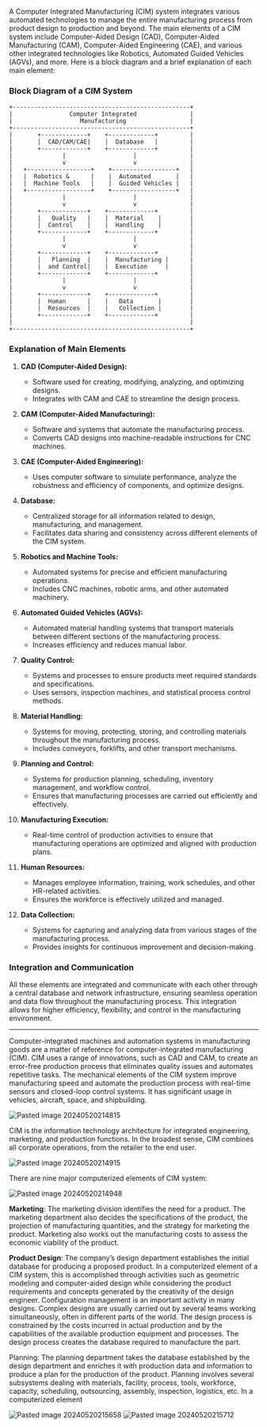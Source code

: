 A Computer Integrated Manufacturing (CIM) system integrates various automated technologies to manage the entire manufacturing process from product design to production and beyond. The main elements of a CIM system include Computer-Aided Design (CAD), Computer-Aided Manufacturing (CAM), Computer-Aided Engineering (CAE), and various other integrated technologies like Robotics, Automated Guided Vehicles (AGVs), and more. Here is a block diagram and a brief explanation of each main element:

### Block Diagram of a CIM System
```
+--------------------------------------------------+
|                Computer Integrated               |
|                   Manufacturing                  |
+--------------------------------------------------+
|       +-------------+    +-------------+         |
|       |  CAD/CAM/CAE|    |  Database   |         |
|       +-------------+    +-------------+         |
|              |                   |               |
|              v                   v               |
|   +------------------+    +------------------+   |
|   |  Robotics &      |    |  Automated       |   |
|   |  Machine Tools   |    |  Guided Vehicles |   |
|   +------------------+    +------------------+   |
|              |                   |               |
|              v                   v               |
|       +-------------+    +-------------+         |
|       |   Quality   |    |  Material    |        |
|       |  Control    |    |  Handling    |        |
|       +-------------+    +-------------+         |
|              |                   |               |
|              v                   v               |
|       +-------------+    +-------------+         |
|       |   Planning  |    |  Manufacturing |      |
|       |  and Control|    |  Execution     |      |
|       +-------------+    +-------------+         |
|              |                   |               |
|              v                   v               |
|       +-------------+    +-------------+         |
|       |  Human      |    |   Data       |        |
|       |  Resources  |    |   Collection |        |
|       +-------------+    +-------------+         |
|                                                  |
+--------------------------------------------------+
```

### Explanation of Main Elements

1. **CAD (Computer-Aided Design):**
   - Software used for creating, modifying, analyzing, and optimizing designs.
   - Integrates with CAM and CAE to streamline the design process.
   
2. **CAM (Computer-Aided Manufacturing):**
   - Software and systems that automate the manufacturing process.
   - Converts CAD designs into machine-readable instructions for CNC machines.
   
3. **CAE (Computer-Aided Engineering):**
   - Uses computer software to simulate performance, analyze the robustness and efficiency of components, and optimize designs.
   
4. **Database:**
   - Centralized storage for all information related to design, manufacturing, and management.
   - Facilitates data sharing and consistency across different elements of the CIM system.
   
5. **Robotics and Machine Tools:**
   - Automated systems for precise and efficient manufacturing operations.
   - Includes CNC machines, robotic arms, and other automated machinery.
   
6. **Automated Guided Vehicles (AGVs):**
   - Automated material handling systems that transport materials between different sections of the manufacturing process.
   - Increases efficiency and reduces manual labor.
   
7. **Quality Control:**
   - Systems and processes to ensure products meet required standards and specifications.
   - Uses sensors, inspection machines, and statistical process control methods.
   
8. **Material Handling:**
   - Systems for moving, protecting, storing, and controlling materials throughout the manufacturing process.
   - Includes conveyors, forklifts, and other transport mechanisms.
   
9. **Planning and Control:**
   - Systems for production planning, scheduling, inventory management, and workflow control.
   - Ensures that manufacturing processes are carried out efficiently and effectively.
   
10. **Manufacturing Execution:**
    - Real-time control of production activities to ensure that manufacturing operations are optimized and aligned with production plans.
    
11. **Human Resources:**
    - Manages employee information, training, work schedules, and other HR-related activities.
    - Ensures the workforce is effectively utilized and managed.
    
12. **Data Collection:**
    - Systems for capturing and analyzing data from various stages of the manufacturing process.
    - Provides insights for continuous improvement and decision-making.

### Integration and Communication
All these elements are integrated and communicate with each other through a central database and network infrastructure, ensuring seamless operation and data flow throughout the manufacturing process. This integration allows for higher efficiency, flexibility, and control in the manufacturing environment.


---------------------
Computer-integrated machines and automation systems in manufacturing goods are a matter of reference for computer-integrated manufacturing (CIM). CIM uses a range of innovations, such as CAD and CAM, to create an error-free production process that eliminates quality issues and automates repetitive tasks. The mechanical elements of the CIM system improve manufacturing speed and automate the production process with real-time sensors and closed-loop control systems. It has significant usage in vehicles, aircraft, space, and shipbuilding.

![Pasted image 20240520214815](Pasted%20image%2020240520214815.png)


CIM is the information technology architecture for integrated engineering, marketing, and production functions. In the broadest sense, CIM combines all corporate operations, from the retailer to the end user.

![Pasted image 20240520214915](Pasted%20image%2020240520214915.png)

There are nine major computerized elements of CIM system:

![Pasted image 20240520214948](Pasted%20image%2020240520214948.png)

**Marketing**: The marketing division identifies the need for a product. The marketing department also decides the specifications of the product, the projection of manufacturing quantities, and the strategy for marketing the product. Marketing also works out the manufacturing costs to assess the economic viability of the product.

**Product Design**: The company’s design department establishes the initial database for producing a proposed product. In a computerized element of a CIM system, this is accomplished through activities such as geometric modeling and computer-aided design while considering the product requirements and concepts generated by the creativity of the design engineer. Configuration management is an important activity in many designs. Complex designs are usually carried out by several teams working simultaneously, often in different parts of the world. The design process is constrained by the costs incurred in actual production and by the capabilities of the available production equipment and processes. The design process creates the database required to manufacture the part.

Planning: The planning department takes the database established by the design department and enriches it with production data and information to produce a plan for the production of the product. Planning involves several subsystems dealing with materials, facility, process, tools, workforce, capacity, scheduling, outsourcing, assembly, inspection, logistics, etc. In a computerized element

![Pasted image 20240520215658](Pasted%20image%2020240520215658.png)
![Pasted image 20240520215712](Pasted%20image%2020240520215712.png)



